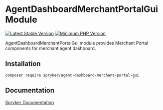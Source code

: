 # AgentDashboardMerchantPortalGui Module
[![Latest Stable Version](https://poser.pugx.org/spryker/agent-dashboard-merchant-portal-gui/v/stable.svg)](https://packagist.org/packages/spryker/agent-dashboard-merchant-portal-gui)
[![Minimum PHP Version](https://img.shields.io/badge/php-%3E%3D%208.2-8892BF.svg)](https://php.net/)

AgentDashboardMerchantPortalGui module provides Merchant Portal components for merchant agent dashboard.

## Installation

```
composer require spryker/agent-dashboard-merchant-portal-gui
```

## Documentation

[Spryker Documentation](https://docs.spryker.com)
